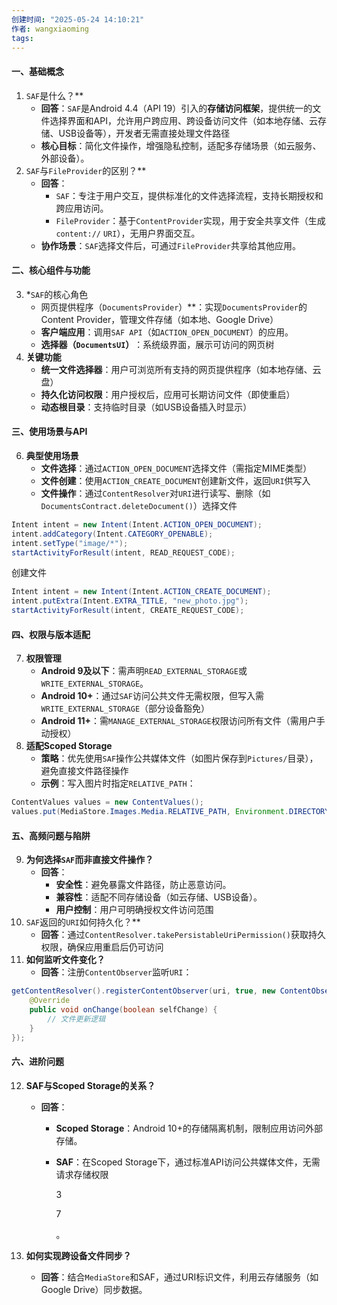 ```yaml
---
创建时间: "2025-05-24 14:10:21"
作者: wangxiaoming
tags:
---
```

#### 一、基础概念
1. `SAF`是什么？​**​
    - ​**回答**​：`SAF`是Android 4.4（API 19）引入的**存储访问框架**，提供统一的文件选择界面和API，允许用户跨应用、跨设备访问文件（如本地存储、云存储、USB设备等），开发者无需直接处理文件路径
    - ​**核心目标**​：简化文件操作，增强隐私控制，适配多存储场景（如云服务、外部设备）。
2. ​`SAF`与`FileProvider`的区别？​**​
    - ​**回答**​：
        - ​`SAF`​：专注于用户交互，提供标准化的文件选择流程，支持长期授权和跨应用访问。
        - ​`FileProvider`​：基于`ContentProvider`实现，用于安全共享文件（生成`content://` `URI`），无用户界面交互。
    - ​**协作场景**​：`SAF`选择文件后，可通过`FileProvider`共享给其他应用。
#### 二、核心组件与功能
3. ​*`SAF`的核心角色​
    - ​网页提供程序（`DocumentsProvider`）​**​：实现`DocumentsProvider`的Content Provider，管理文件存储（如本地、Google Drive）
    - ​**客户端应用**​：调用`SAF API`（如`ACTION_OPEN_DOCUMENT`）的应用。
    - ​**选择器（`DocumentsUI`）​**​：系统级界面，展示可访问的网页树
4. ​**关键功能**​
    - ​**统一文件选择器**​：用户可浏览所有支持的网页提供程序（如本地存储、云盘）
    - ​**持久化访问权限**​：用户授权后，应用可长期访问文件（即使重启）
    - ​**动态根目录**​：支持临时目录（如USB设备插入时显示）
#### 三、使用场景与API
6. **典型使用场景**​
    - ​**文件选择**​：通过`ACTION_OPEN_DOCUMENT`选择文件（需指定MIME类型）
    - ​**文件创建**​：使用`ACTION_CREATE_DOCUMENT`创建新文件，返回`URI`供写入
    - ​**文件操作**​：通过`ContentResolver`对`URI`进行读写、删除（如`DocumentsContract.deleteDocument()`）
​选择文件
```java
Intent intent = new Intent(Intent.ACTION_OPEN_DOCUMENT);
intent.addCategory(Intent.CATEGORY_OPENABLE);
intent.setType("image/*");
startActivityForResult(intent, READ_REQUEST_CODE);
```
创建文件
```java
Intent intent = new Intent(Intent.ACTION_CREATE_DOCUMENT);
intent.putExtra(Intent.EXTRA_TITLE, "new_photo.jpg");
startActivityForResult(intent, CREATE_REQUEST_CODE);
```
#### 四、权限与版本适配
7. **权限管理**​
    - ​**Android 9及以下**​：需声明`READ_EXTERNAL_STORAGE`或`WRITE_EXTERNAL_STORAGE`。
    - ​**Android 10+​**​：通过`SAF`访问公共文件无需权限，但写入需`WRITE_EXTERNAL_STORAGE`（部分设备豁免）
    - ​**Android 11+​**​：需`MANAGE_EXTERNAL_STORAGE`权限访问所有文件（需用户手动授权）
8. ​**适配Scoped Storage**​
    - ​**策略**​：优先使用`SAF`操作公共媒体文件（如图片保存到`Pictures/`目录），避免直接文件路径操作
    - ​**示例**​：写入图片时指定`RELATIVE_PATH`：
```java
ContentValues values = new ContentValues();
values.put(MediaStore.Images.Media.RELATIVE_PATH, Environment.DIRECTORY_PICTURES);
```
#### 五、高频问题与陷阱
9. **为何选择`SAF`而非直接文件操作？​**​
    - ​**回答**​：
        - ​**安全性**​：避免暴露文件路径，防止恶意访问。
        - ​**兼容性**​：适配不同存储设备（如云存储、USB设备）。
        - ​**用户控制**​：用户可明确授权文件访问范围
10. ​`SAF`返回的`URI`如何持久化？​**​
    - ​**回答**​：通过`ContentResolver.takePersistableUriPermission()`获取持久权限，确保应用重启后仍可访问
11. ​**如何监听文件变化？​**​
    - ​**回答**​：注册`ContentObserver`监听`URI`：
    
```java
getContentResolver().registerContentObserver(uri, true, new ContentObserver(new Handler()) {
    @Override
    public void onChange(boolean selfChange) {
        // 文件更新逻辑
    }
});
```

#### **六、进阶问题**
12. ​**SAF与Scoped Storage的关系？​**​
    
    - ​**回答**​：
        - ​**Scoped Storage**​：Android 10+的存储隔离机制，限制应用访问外部存储。
        - ​**SAF**​：在Scoped Storage下，通过标准API访问公共媒体文件，无需请求存储权限
            
            3
            
            7
            
            。
13. ​**如何实现跨设备文件同步？​**​
    
    - ​**回答**​：结合`MediaStore`和SAF，通过URI标识文件，利用云存储服务（如Google Drive）同步数据。